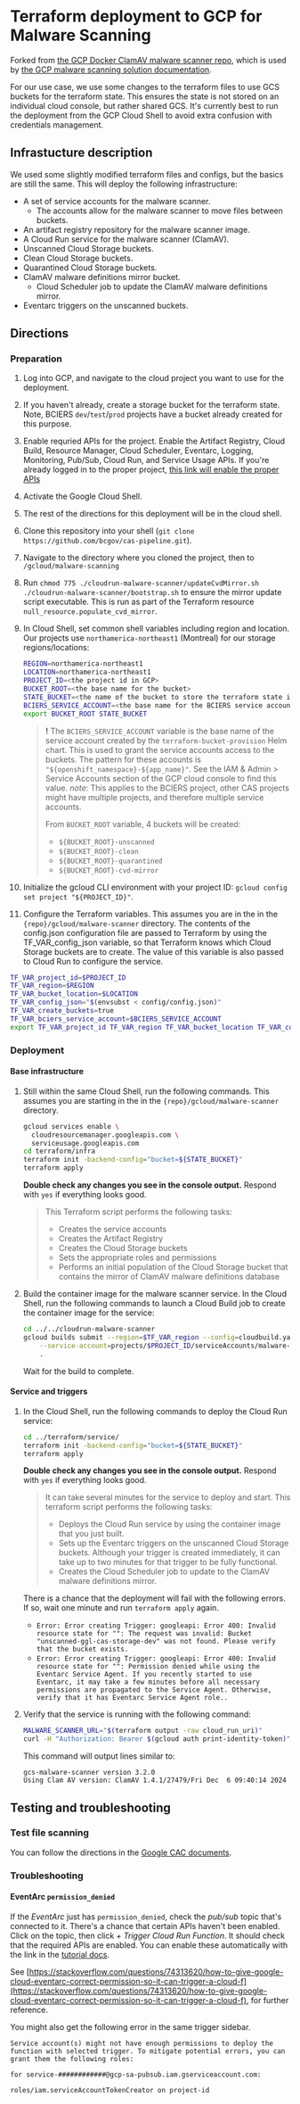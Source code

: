 # Terraform deployment to GCP for Malware Scanning

Forked from [the GCP Docker ClamAV malware scanner repo](https://github.com/GoogleCloudPlatform/docker-clamav-malware-scanner/tree/v3.5.0), which is used by [the GCP malware scanning solution documentation](https://cloud.google.com/solutions/automating-malware-scanning-for-documents-uploaded-to-cloud-storage).

For our use case, we use some changes to the terraform files to use GCS buckets for the terraform state. This ensures the state is not stored on an individual cloud console, but rather shared GCS. It's currently best to run the deployment from the GCP Cloud Shell to avoid extra confusion with credentials management.

## Infrastucture description

We used some slightly modified terraform files and configs, but the basics are still the same. This will deploy the following infrastructure:

- A set of service accounts for the malware scanner.
  - The accounts allow for the malware scanner to move files between buckets.
- An artifact registry repository for the malware scanner image.
- A Cloud Run service for the malware scanner (ClamAV).
- Unscanned Cloud Storage buckets.
- Clean Cloud Storage buckets.
- Quarantined Cloud Storage buckets.
- ClamAV malware definitions mirror bucket.
  - Cloud Scheduler job to update the ClamAV malware definitions mirror.
- Eventarc triggers on the unscanned buckets.

## Directions

### Preparation

1. Log into GCP, and navigate to the cloud project you want to use for the deployment.
1. If you haven't already, create a storage bucket for the terraform state. Note, BCIERS `dev`/`test`/`prod` projects have a bucket already created for this purpose.
1. Enable requried APIs for the project. Enable the Artifact Registry, Cloud Build, Resource Manager, Cloud Scheduler, Eventarc, Logging, Monitoring, Pub/Sub, Cloud Run, and Service Usage APIs. If you're already logged in to the proper project, [this link will enable the proper APIs](https://console.cloud.google.com/flows/enableapi?apiid=artifactregistry.googleapis.com,cloudbuild.googleapis.com,cloudresourcemanager.googleapis.com,cloudscheduler.googleapis.com,eventarc.googleapis.com,logging.googleapis.com,monitoring.googleapis.com,pubsub.googleapis.com,run.googleapis.com,serviceusage.googleapis.com)
1. Activate the Google Cloud Shell.
1. The rest of the directions for this deployment will be in the cloud shell.
1. Clone this repository into your shell (`git clone https://github.com/bcgov/cas-pipeline.git`).
1. Navigate to the directory where you cloned the project, then to `/gcloud/malware-scanning`
1. Run `chmod 775 ./cloudrun-malware-scanner/updateCvdMirror.sh ./cloudrun-malware-scanner/bootstrap.sh` to ensure the mirror update script executable. This is run as part of the Terraform resource `null_resource.populate_cvd_mirror`.
1. In Cloud Shell, set common shell variables including region and location. Our projects use `northamerica-northeast1` (Montreal) for our storage regions/locations:

    ```bash
    REGION=northamerica-northeast1
    LOCATION=northamerica-northeast1
    PROJECT_ID=<the project id in GCP>
    BUCKET_ROOT=<the base name for the bucket>
    STATE_BUCKET=<the name of the bucket to store the terraform state in>
    BCIERS_SERVICE_ACCOUNT=<the base name for the BCIERS service account, see ! below>
    export BUCKET_ROOT STATE_BUCKET
    ```

    > **!** The `BCIERS_SERVICE_ACCOUNT` variable is the base name of the service account created by the `terraform-bucket-provision` Helm chart. This is used to grant the service accounts access to the buckets. The pattern for these accounts is `"${openshift_namespace}-${app_name}"`. See the IAM & Admin > Service Accounts section of the GCP cloud console to find this value. *note*: This applies to the BCIERS project, other CAS projects might have multiple projects, and therefore multiple service accounts.
    >
    > From `BUCKET_ROOT` variable, 4 buckets will be created:
    > - `${BUCKET_ROOT}-unscanned`
    > - `${BUCKET_ROOT}-clean`
    > - `${BUCKET_ROOT}-quarantined`
    > - `${BUCKET_ROOT}-cvd-mirror`

1. Initialize the gcloud CLI environment with your project ID: `gcloud config set project "${PROJECT_ID}"`.
1. Configure the Terraform variables. This assumes you are in the in the `{repo}/gcloud/malware-scanner` directory. The contents of the config.json configuration file are passed to Terraform by using the TF_VAR_config_json variable, so that Terraform knows which Cloud Storage buckets are to create. The value of this variable is also passed to Cloud Run to configure the service.

```bash
TF_VAR_project_id=$PROJECT_ID
TF_VAR_region=$REGION
TF_VAR_bucket_location=$LOCATION
TF_VAR_config_json="$(envsubst < config/config.json)"
TF_VAR_create_buckets=true
TF_VAR_bciers_service_account=$BCIERS_SERVICE_ACCOUNT
export TF_VAR_project_id TF_VAR_region TF_VAR_bucket_location TF_VAR_config_json TF_VAR_create_buckets TF_VAR_bciers_service_account
```

### Deployment

#### Base infrastructure

1. Still within the same Cloud Shell, run the following commands. This assumes you are starting in the in the `{repo}/gcloud/malware-scanner` directory.

    ```bash
    gcloud services enable \
      cloudresourcemanager.googleapis.com \
      serviceusage.googleapis.com
    cd terraform/infra
    terraform init -backend-config="bucket=${STATE_BUCKET}"
    terraform apply
    ```

    **Double check any changes you see in the console output.** Respond with `yes` if everything looks good.

    > This Terraform script performs the following tasks:
    > - Creates the service accounts
    > - Creates the Artifact Registry
    > - Creates the Cloud Storage buckets
    > - Sets the appropriate roles and permissions
    > - Performs an initial population of the Cloud Storage bucket that contains the mirror of ClamAV malware definitions database

1. Build the container image for the malware scanner service. In the Cloud Shell, run the following commands to launch a Cloud Build job to create the container image for the service:

    ```bash
    cd ../../cloudrun-malware-scanner
    gcloud builds submit --region=$TF_VAR_region --config=cloudbuild.yaml \
        --service-account=projects/$PROJECT_ID/serviceAccounts/malware-scanner-build@$PROJECT_ID.iam.gserviceaccount.com \
        .
    ```

    Wait for the build to complete.

#### Service and triggers

1. In the Cloud Shell, run the following commands to deploy the Cloud Run service:

    ```bash
    cd ../terraform/service/
    terraform init -backend-config="bucket=${STATE_BUCKET}"
    terraform apply
    ```

    **Double check any changes you see in the console output.** Respond with `yes` if everything looks good.

    > It can take several minutes for the service to deploy and start. This terraform script performs the following tasks:
    > - Deploys the Cloud Run service by using the container image that you just built.
    > - Sets up the Eventarc triggers on the unscanned Cloud Storage buckets. Although your trigger is created immediately, it can take up to two minutes for that trigger to be fully functional.
    > - Creates the Cloud Scheduler job to update to the ClamAV malware definitions mirror.

    There is a chance that the deployment will fail with the following errors. If so, wait one minute and run `terraform apply` again.

    - `Error: Error creating Trigger: googleapi: Error 400: Invalid resource state for "": The request was invalid: Bucket "unscanned-ggl-cas-storage-dev" was not found. Please verify that the bucket exists.`
    - `Error: Error creating Trigger: googleapi: Error 400: Invalid resource state for "": Permission denied while using the Eventarc Service Agent. If you recently started to use Eventarc, it may take a few minutes before all necessary permissions are propagated to the Service Agent. Otherwise, verify that it has Eventarc Service Agent role..`

1. Verify that the service is running with the following command:

    ```bash
    MALWARE_SCANNER_URL="$(terraform output -raw cloud_run_uri)"
    curl -H "Authorization: Bearer $(gcloud auth print-identity-token)" "${MALWARE_SCANNER_URL}"
    ```

    This command will output lines similar to:

    ```text
    gcs-malware-scanner version 3.2.0
    Using Clam AV version: ClamAV 1.4.1/27479/Fri Dec  6 09:40:14 2024
    ```

## Testing and troubleshooting

### Test file scanning

You can follow the directions in the [Google CAC documents](https://cloud.google.com/architecture/automate-malware-scanning-for-documents-uploaded-to-cloud-storage/deployment#test_the_pipeline_by_uploading_files).

### Troubleshooting

#### EventArc `permission_denied`

If the *EventArc* just has `permission_denied`, check the *pub/sub* topic that's connected to it. There's a chance that certain APIs haven't been enabled. Click on the topic, then click *+ Trigger Cloud Run Function*. It should check that the required APIs are enabled. You can enable these automatically with the link in the [tutorial docs](https://cloud.google.com/architecture/automate-malware-scanning-for-documents-uploaded-to-cloud-storage/deployment#before_you_begin).

See [https://stackoverflow.com/questions/74313620/how-to-give-google-cloud-eventarc-correct-permission-so-it-can-trigger-a-cloud-f](https://stackoverflow.com/questions/74313620/how-to-give-google-cloud-eventarc-correct-permission-so-it-can-trigger-a-cloud-f), for further reference.

You might also get the following error in the same trigger sidebar.

```text
Service account(s) might not have enough permissions to deploy the function with selected trigger. To mitigate potential errors, you can grant them the following roles:

for service-############@gcp-sa-pubsub.iam.gserviceaccount.com:

roles/iam.serviceAccountTokenCreator on project-id
```
